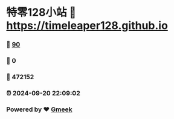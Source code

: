 # 特零128小站 :link: https://timeleaper128.github.io 
### :page_facing_up: [90](https://timeleaper128.github.io/tag.html) 
### :speech_balloon: 0 
### :hibiscus: 472152 
### :alarm_clock: 2024-09-20 22:09:02 
### Powered by :heart: [Gmeek](https://github.com/Meekdai/Gmeek)
